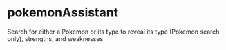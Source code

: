 # pokemonAssistant

Search for either a Pokemon or its type to reveal its type (Pokemon search only), strengths, and weaknesses
